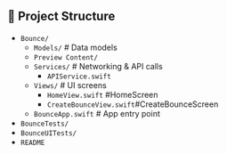 ## 📂 Project Structure

- `Bounce/`
  - `Models/` # Data models
  - `Preview Content/`
  - `Services/` # Networking & API calls
    - `APIService.swift`
  - `Views/` # UI screens
    - `HomeView.swift` #HomeScreen
    - `CreateBounceView.swift`#CreateBounceScreen
  - `BounceApp.swift` # App entry point
- `BounceTests/`
- `BounceUITests/`
- `README`





